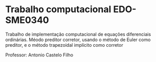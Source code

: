 # Trabalho computacional EDO-SME0340
Trabalho  de implementação computacional de equações diferenciais ordinárias. Méodo preditor corretor, usando o método de Euler como preditor, e o método trapezoidal implícito como corretor

Professor: Antonio Castelo Filho

